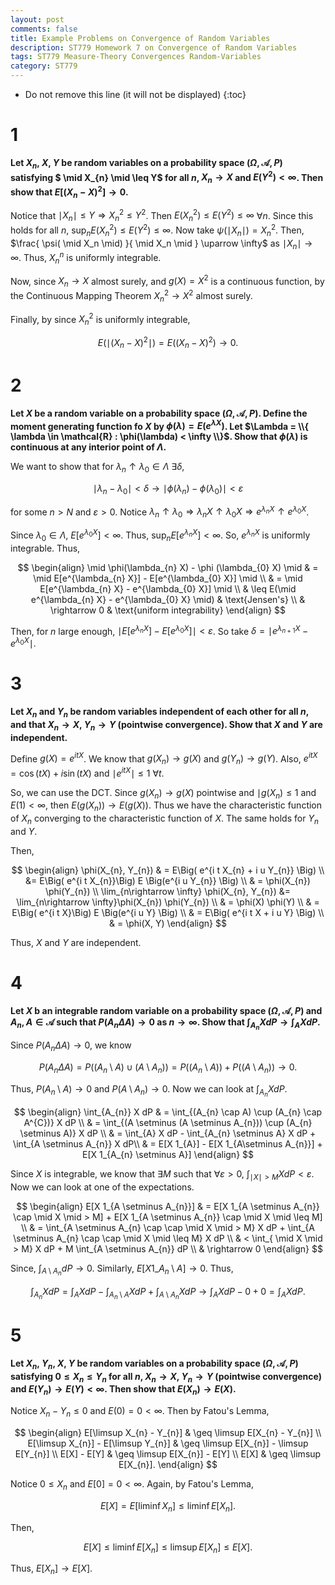```yaml
---
layout: post
comments: false
title: Example Problems on Convergence of Random Variables
description: ST779 Homework 7 on Convergence of Random Variables
tags: ST779 Measure-Theory Convergences Random-Variables
category: ST779
---
```


* Do not remove this line (it will not be displayed)
{:toc}

# 1
**Let $X_{n}$, $X$, $Y$ be random variables on a probability space $(\Omega, \mathcal{A}, P)$ satisfying $ \mid X_{n} \mid \leq Y$ for all $n$, $X_{n} \rightarrow X$ and $E(Y^{2})< \infty$. Then show that $E[(X_{n}-X)^2] \rightarrow 0$.**

Notice that $\mid X_{n} \mid \leq Y \Rightarrow X_{n}^{2} \leq Y^{2}$. Then $E(X_{n}^{2}) \leq E(Y^{2}) \leq \infty$ $\forall n$. Since this holds for all $n$, $\sup_{n} E(X_{n}^{2}) \leq E(Y^{2}) \leq \infty$. Now take $\psi(\mid X_{n} \mid) = X_{n}^{2}$. Then, $\frac{ \psi( \mid X_n \mid) }{ \mid X_n \mid } \uparrow \infty$ as $\mid X_{n} \mid \rightarrow \infty$. Thus, $X_{n}^{n}$ is uniformly integrable.

Now, since $X_{n} \rightarrow X$ almost surely, and $g(X) =X^{2}$ is a continuous function, by the Continuous Mapping Theorem $X_{n}^{2} \rightarrow X^{2}$ almost surely.

Finally, by since $X_{n}^{2}$ is uniformly integrable, 

$$
E( \mid (X_{n} - X)^2 \mid) = E((X_{n} - X)^{2}) \rightarrow 0.
$$
 

# 2
**Let $X$ be a random variable on a probability space $(\Omega, \mathcal{A}, P)$. Define the moment generating function fo $X$ by $\phi(\lambda) = E(e^{\lambda X})$. Let $\Lambda = \\{ \lambda \in \mathcal{R} : \phi(\lambda) < \infty \\}$. Show that $\phi(\lambda)$ is continuous at any interior point of $\Lambda$.**

We want to show that for $\lambda_{n} \uparrow \lambda_{0} \in \Lambda$ $\exists \delta$,

$$
\mid \lambda_{n} - \lambda_{0} \mid < \delta \rightarrow \mid \phi(\lambda_{n}) - \phi (\lambda_{0}) \mid < \varepsilon
$$

for some $n> N$ and $\varepsilon > 0$. Notice $\lambda_{n} \uparrow \lambda_{0} \Rightarrow \lambda_{n} X \uparrow \lambda_{0} X \Rightarrow e^{\lambda_{n} X} \uparrow e^{\lambda_{0} X}$.

Since $\lambda_{0} \in \Lambda$, $E[e^{\lambda_0 X}] < \infty$. Thus, $\sup_{n} E[e^{\lambda_{n} X}] < \infty$. So, $e^{\lambda_{n} X}$ is uniformly integrable. Thus,

$$
\begin{align}
\mid \phi(\lambda_{n} X) - \phi (\lambda_{0} X) \mid & = \mid E[e^{\lambda_{n} X}] - E[e^{\lambda_{0} X}] \mid \\
    & = \mid E[e^{\lambda_{n} X} - e^{\lambda_{0} X}] \mid \\
    & \leq E(\mid e^{\lambda_{n} X} - e^{\lambda_{0} X} \mid) & \text{Jensen's} \\
    & \rightarrow 0 & \text{uniform integrability}
\end{align}
$$

Then, for $n$ large enough, $\mid E[e^{\lambda_{n} X}] - E[e^{\lambda_{0} X}]\mid  < \varepsilon$. So take $\delta = \mid e^{\lambda_{n+1} X} - e^{\lambda_{0} X}\mid$.

# 3
**Let $X_{n}$ and $Y_{n}$ be random variables independent of each other for all $n$, and that $X_{n} \rightarrow X$, $Y_{n} \rightarrow Y$ (pointwise convergence). Show that $X$ and $Y$ are independent.**

Define $g(X) = e^{i t X}$. We know that $g(X_{n}) \rightarrow g(X)$ and $g(Y_{n}) \rightarrow g(Y)$. Also, $e^{itX} = \cos(tX) + i \sin(tX)$ and $\mid e^{itX} \mid \leq 1$ $\forall t$.

So, we can use the DCT. Since $g(X_{n}) \rightarrow g(X)$ pointwise and $\mid g(X_{n}) \leq 1$ and $E(1) < \infty$, then $E(g(X_{n})) \rightarrow E(g(X))$. Thus we have the characteristic function of $X_{n}$ converging to the characteristic function of $X$. The same holds for $Y_{n}$ and $Y$.

Then,

$$
\begin{align}
\phi(X_{n}, Y_{n}) & = E\Big( e^{i t X_{n} + i u Y_{n}} \Big) \\
    &= E\Big( e^{i t X_{n}}\Big) E \Big(e^{i u Y_{n}} \Big) \\
    & = \phi(X_{n}) \phi(Y_{n}) \\
\lim_{n\rightarrow \infty} \phi(X_{n}, Y_{n}) &= \lim_{n\rightarrow \infty}\phi(X_{n}) \phi(Y_{n}) \\
    & = \phi(X) \phi(Y) \\
    & = E\Big( e^{i t X}\Big) E \Big(e^{i u Y} \Big) \\
    & = E\Big( e^{i t X + i u Y} \Big) \\
    & = \phi(X, Y)
\end{align}
$$

Thus, $X$ and $Y$ are independent.

# 4
**Let $X$ b an integrable random variable on a probability space $(\Omega, \mathcal{A}, P)$ and $A_{n}, A \in \mathcal{A}$ such that $P(A_{n} \Delta A) \rightarrow 0$ as $n \rightarrow \infty$. Show that $\int_{A_{n}} X dP \rightarrow \int_{A} X dP$.**

Since $P(A_{n} \Delta A) \rightarrow 0$, we know

$$
P(A_{n} \Delta A) = P((A_{n} \setminus A) \cup (A \setminus A_{n})) =  P((A_{n} \setminus A)) + P((A \setminus A_{n})) \rightarrow 0.
$$

Thus, $P(A_{n} \setminus A) \rightarrow 0$ and $P(A \setminus A_{n}) \rightarrow 0$. Now we can look at $\int_{A_{n}} X dP$.


$$
\begin{align}
\int_{A_{n}} X dP & = \int_{(A_{n} \cap A) \cup (A_{n} \cap A^{C})} X dP \\
    & =  \int_{(A \setminus (A \setminus A_{n})) \cup (A_{n} \setminus A)} X dP \\
    & = \int_{A} X dP - \int_{A_{n} \setminus A} X dP + \int_{A \setminus A_{n}} X dP\\
    & = E[X 1_{A}] - E[X 1_{A\setminus A_{n}}] + E[X 1_{A_{n} \setminus A}]
\end{align}
$$

Since $X$ is integrable, we know that $\exists M$ such that $\forall \varepsilon > 0$, $\int_{\mid X \mid > M} X dP < \varepsilon$. Now we can look at one of the expectations.

$$
\begin{align}
E[X 1_{A \setminus A_{n}}] & = E[X 1_{A \setminus A_{n}} \cap \mid X \mid > M] + E[X 1_{A \setminus A_{n}} \cap \mid X \mid \leq M] \\ 
    & = \int_{A \setminus A_{n} \cap \cap \mid X \mid > M} X dP + \int_{A \setminus A_{n} \cap \cap \mid X \mid 
    \leq M} X dP \\
    & < \int_{ \mid X \mid > M} X dP + M \int_{A \setminus A_{n}} dP \\
    & \rightarrow 0
\end{align}
$$

Since, $\int_{A \setminus A_{n}} dP \rightarrow 0$. Similarly, $E[X 1\_{A_{n} \setminus A}] \rightarrow 0$. Thus,

$$
\int_{A_{n}} X dP = \int_{A} X dP - \int_{A_{n} \setminus A} X dP + \int_{A \setminus A_{n}} X dP \rightarrow \int_{A} X dP -0 + 0 = \int_{A} X dP.
$$


# 5
**Let $X_{n}$, $Y_{n}$, $X$, $Y$ be random variables on a probability space $(\Omega, \mathcal{A}, P)$ satisfying $0 \leq X_{n} \leq Y_{n}$ for all $n$, $X_{n} \rightarrow X$, $Y_{n} \rightarrow Y$ (pointwise convergence) and $E(Y_{n}) \rightarrow E(Y) < \infty$. Then show that $E(X_{n}) \rightarrow E(X)$.**


Notice $X_{n} - Y_{n} \leq 0$ and $E(0) = 0 < \infty$. Then by Fatou's Lemma,

$$
\begin{align}
E[\limsup X_{n} - Y_{n}] & \geq \limsup E[X_{n} - Y_{n}] \\
E[\limsup X_{n}] - E[\limsup Y_{n}] & \geq \limsup E[X_{n}] - \limsup E[Y_{n}] \\
E[X] - E[Y] & \geq \limsup E[X_{n}] - E[Y] \\
E[X] & \geq \limsup E[X_{n}].
\end{align}
$$


Notice $0 \leq X_{n}$ and $E[0] = 0 < \infty$. Again, by Fatou's Lemma,

$$
E[X] = E[\liminf X_{n}] \leq \liminf E[X_{n}].
$$

Then,

$$
E[X] \leq \liminf E[X_{n}] \leq \limsup E[X_{n}] \leq E[X].
$$

Thus, $E[X_{n}] \rightarrow E[X]$.